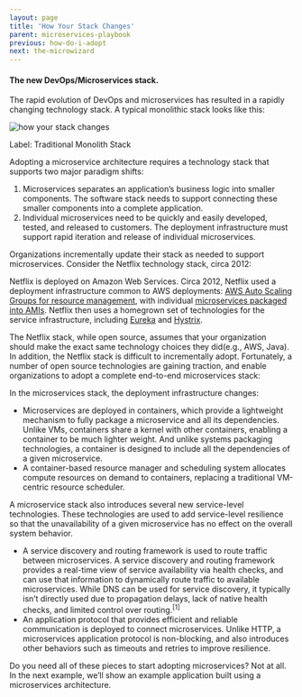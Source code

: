 ```yaml
---
layout: page
title: 'How Your Stack Changes'
parent: microservices-playbook
previous: how-do-i-adopt
next: the-microwizard
---
```

#### The new DevOps/Microservices stack.

The rapid evolution of DevOps and microservices has resulted in a rapidly changing technology stack. A typical monolithic stack looks like this:

![how your stack changes]()

Label: Traditional Monolith Stack

Adopting a microservice architecture requires a technology stack that supports two major paradigm shifts:

1. Microservices separates an application’s business logic into smaller components. The software stack needs to support connecting these smaller components into a complete application.
2. Individual microservices need to be quickly and easily developed, tested, and released to customers. The deployment infrastructure must support rapid iteration and release of individual microservices.

Organizations incrementally update their stack as needed to support microservices. Consider the Netflix technology stack, circa 2012:

Netflix is deployed on Amazon Web Services. Circa 2012, Netflix used a deployment infrastructure common to AWS deployments: [AWS Auto Scaling Groups for resource management](https://www.google.com/url?q=http://techblog.netflix.com/2012/01/auto-scaling-in-amazon-cloud.html&amp;sa=D&amp;usg=AFQjCNGliRlmdrTri_re1DLQo7nflCygvA), with individual [microservices packaged into AMIs](https://www.google.com/url?q=http://techblog.netflix.com/2013/03/ami-creation-with-aminator.html&amp;sa=D&amp;usg=AFQjCNGXPwjbVleIVaHPsIiKHxXvY5K6JA). Netflix then uses a homegrown set of technologies for the service infrastructure, including [Eureka](https://www.google.com/url?q=https://github.com/Netflix/eureka&amp;sa=D&amp;usg=AFQjCNEP11fKjeCgNbvIINeYj453uC9iBw) and [Hystrix](https://www.google.com/url?q=https://github.com/Netflix/Hystrix&amp;sa=D&amp;usg=AFQjCNGUV5mRwdB5NCdmuQH4QIOABgVXhQ).

The Netflix stack, while open source, assumes that your organization should make the exact same technology choices they did(e.g., AWS, Java). In addition, the Netflix stack is difficult to incrementally adopt. Fortunately, a number of open source technologies are gaining traction, and enable organizations to adopt a complete end-to-end microservices stack:

In the microservices stack, the deployment infrastructure changes:

* Microservices are deployed in containers, which provide a lightweight mechanism to fully package a microservice and all its dependencies. Unlike VMs, containers share a kernel with other containers, enabling a container to be much lighter weight. And unlike systems packaging technologies, a container is designed to include all the dependencies of a given microservice.
* A container-based resource manager and scheduling system allocates compute resources on demand to containers, replacing a traditional VM-centric resource scheduler.

A microservice stack also introduces several new service-level technologies. These technologies are used to add service-level resilience so that the unavailability of a given microservice has no effect on the overall system behavior.


* A service discovery and routing framework is used to route traffic between microservices. A service discovery and routing framework provides a real-time view of service availability via health checks, and can use that information to dynamically route traffic to available microservices. While DNS can be used for service discovery, it typically isn’t directly used due to propagation delays, lack of native health checks, and limited control over routing.<sup>[1]</sup>
* An application protocol that provides efficient and reliable communication is deployed to connect microservices. Unlike HTTP, a microservices application protocol is non-blocking, and also introduces other behaviors such as timeouts and retries to improve resilience.

Do you need all of these pieces to start adopting microservices? Not at all. In the next example, we’ll show an example application built using a microservices architecture.
